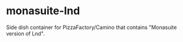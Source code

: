 # monasuite-lnd
Side dish container for PizzaFactory/Camino that contains "Monasuite version of Lnd".
